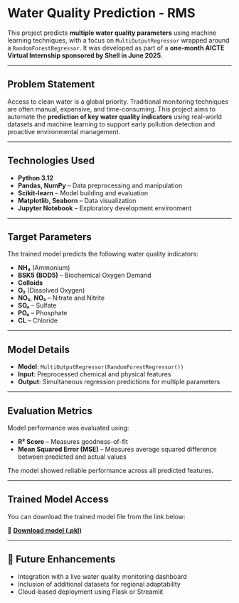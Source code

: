 #  Water Quality Prediction - RMS

This project predicts **multiple water quality parameters** using machine learning techniques, with a focus on `MultiOutputRegressor` wrapped around a `RandomForestRegressor`. It was developed as part of a **one-month AICTE Virtual Internship sponsored by Shell in June 2025**.

---

## Problem Statement

Access to clean water is a global priority. Traditional monitoring techniques are often manual, expensive, and time-consuming. This project aims to automate the **prediction of key water quality indicators** using real-world datasets and machine learning to support early pollution detection and proactive environmental management.

---

## Technologies Used

- **Python 3.12**
- **Pandas, NumPy** – Data preprocessing and manipulation
- **Scikit-learn** – Model building and evaluation
- **Matplotlib, Seaborn** – Data visualization
- **Jupyter Notebook** – Exploratory development environment

---

## Target Parameters

The trained model predicts the following water quality indicators:

- **NH₄** (Ammonium)
- **BSK5 (BOD5)** – Biochemical Oxygen Demand
- **Colloids**
- **O₂** (Dissolved Oxygen)
- **NO₃**, **NO₂** – Nitrate and Nitrite
- **SO₄** – Sulfate
- **PO₄** – Phosphate
- **CL** – Chloride

---

##  Model Details

- **Model**: `MultiOutputRegressor(RandomForestRegressor())`
- **Input**: Preprocessed chemical and physical features
- **Output**: Simultaneous regression predictions for multiple parameters

---

##  Evaluation Metrics

Model performance was evaluated using:

- **R² Score** – Measures goodness-of-fit
- **Mean Squared Error (MSE)** – Measures average squared difference between predicted and actual values

The model showed reliable performance across all predicted features.

---

## Trained Model Access

You can download the trained model file from the link below:

🔗 **[Download model (.pkl)](https://drive.google.com/file/d/18RJzu35vyuMgpcAE590u1IaDvHY3-SWq/view?usp=sharing)**

---

## 🚀 Future Enhancements

- Integration with a live water quality monitoring dashboard
- Inclusion of additional datasets for regional adaptability
- Cloud-based deployment using Flask or Streamlit
